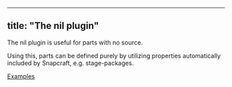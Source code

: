 
---
title: "The nil plugin"
---

The nil plugin is useful for parts with no source.

Using this, parts can be defined purely by utilizing properties automatically
included by Snapcraft, e.g. stage-packages.

[Examples](https://github.com/search?o=desc&q=filename%3Asnapcraft.yaml+%22plugin%3A+nil%22+&s=indexed&type=Code&utf8=%E2%9C%93)
